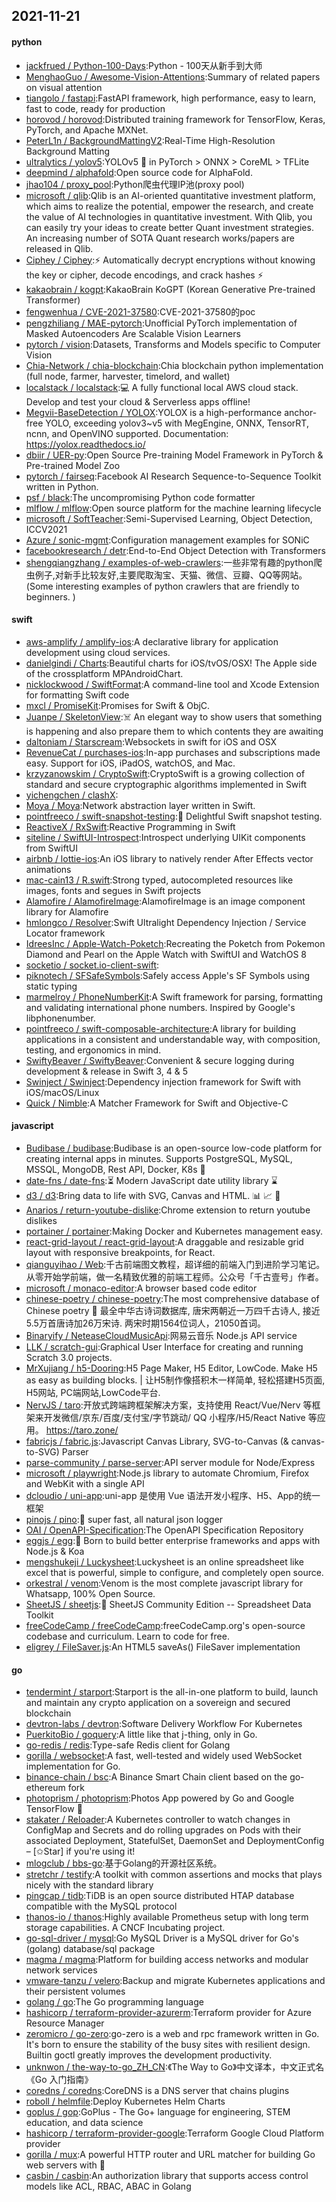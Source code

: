 ## 2021-11-21

#### python
* [jackfrued / Python-100-Days](https://github.com/jackfrued/Python-100-Days):Python - 100天从新手到大师
* [MenghaoGuo / Awesome-Vision-Attentions](https://github.com/MenghaoGuo/Awesome-Vision-Attentions):Summary of related papers on visual attention
* [tiangolo / fastapi](https://github.com/tiangolo/fastapi):FastAPI framework, high performance, easy to learn, fast to code, ready for production
* [horovod / horovod](https://github.com/horovod/horovod):Distributed training framework for TensorFlow, Keras, PyTorch, and Apache MXNet.
* [PeterL1n / BackgroundMattingV2](https://github.com/PeterL1n/BackgroundMattingV2):Real-Time High-Resolution Background Matting
* [ultralytics / yolov5](https://github.com/ultralytics/yolov5):YOLOv5
🚀
in PyTorch > ONNX > CoreML > TFLite
* [deepmind / alphafold](https://github.com/deepmind/alphafold):Open source code for AlphaFold.
* [jhao104 / proxy_pool](https://github.com/jhao104/proxy_pool):Python爬虫代理IP池(proxy pool)
* [microsoft / qlib](https://github.com/microsoft/qlib):Qlib is an AI-oriented quantitative investment platform, which aims to realize the potential, empower the research, and create the value of AI technologies in quantitative investment. With Qlib, you can easily try your ideas to create better Quant investment strategies. An increasing number of SOTA Quant research works/papers are released in Qlib.
* [Ciphey / Ciphey](https://github.com/Ciphey/Ciphey):⚡
Automatically decrypt encryptions without knowing the key or cipher, decode encodings, and crack hashes
⚡
* [kakaobrain / kogpt](https://github.com/kakaobrain/kogpt):KakaoBrain KoGPT (Korean Generative Pre-trained Transformer)
* [fengwenhua / CVE-2021-37580](https://github.com/fengwenhua/CVE-2021-37580):CVE-2021-37580的poc
* [pengzhiliang / MAE-pytorch](https://github.com/pengzhiliang/MAE-pytorch):Unofficial PyTorch implementation of Masked Autoencoders Are Scalable Vision Learners
* [pytorch / vision](https://github.com/pytorch/vision):Datasets, Transforms and Models specific to Computer Vision
* [Chia-Network / chia-blockchain](https://github.com/Chia-Network/chia-blockchain):Chia blockchain python implementation (full node, farmer, harvester, timelord, and wallet)
* [localstack / localstack](https://github.com/localstack/localstack):💻
A fully functional local AWS cloud stack. Develop and test your cloud & Serverless apps offline!
* [Megvii-BaseDetection / YOLOX](https://github.com/Megvii-BaseDetection/YOLOX):YOLOX is a high-performance anchor-free YOLO, exceeding yolov3~v5 with MegEngine, ONNX, TensorRT, ncnn, and OpenVINO supported. Documentation: https://yolox.readthedocs.io/
* [dbiir / UER-py](https://github.com/dbiir/UER-py):Open Source Pre-training Model Framework in PyTorch & Pre-trained Model Zoo
* [pytorch / fairseq](https://github.com/pytorch/fairseq):Facebook AI Research Sequence-to-Sequence Toolkit written in Python.
* [psf / black](https://github.com/psf/black):The uncompromising Python code formatter
* [mlflow / mlflow](https://github.com/mlflow/mlflow):Open source platform for the machine learning lifecycle
* [microsoft / SoftTeacher](https://github.com/microsoft/SoftTeacher):Semi-Supervised Learning, Object Detection, ICCV2021
* [Azure / sonic-mgmt](https://github.com/Azure/sonic-mgmt):Configuration management examples for SONiC
* [facebookresearch / detr](https://github.com/facebookresearch/detr):End-to-End Object Detection with Transformers
* [shengqiangzhang / examples-of-web-crawlers](https://github.com/shengqiangzhang/examples-of-web-crawlers):一些非常有趣的python爬虫例子,对新手比较友好,主要爬取淘宝、天猫、微信、豆瓣、QQ等网站。(Some interesting examples of python crawlers that are friendly to beginners. )

#### swift
* [aws-amplify / amplify-ios](https://github.com/aws-amplify/amplify-ios):A declarative library for application development using cloud services.
* [danielgindi / Charts](https://github.com/danielgindi/Charts):Beautiful charts for iOS/tvOS/OSX! The Apple side of the crossplatform MPAndroidChart.
* [nicklockwood / SwiftFormat](https://github.com/nicklockwood/SwiftFormat):A command-line tool and Xcode Extension for formatting Swift code
* [mxcl / PromiseKit](https://github.com/mxcl/PromiseKit):Promises for Swift & ObjC.
* [Juanpe / SkeletonView](https://github.com/Juanpe/SkeletonView):☠️
An elegant way to show users that something is happening and also prepare them to which contents they are awaiting
* [daltoniam / Starscream](https://github.com/daltoniam/Starscream):Websockets in swift for iOS and OSX
* [RevenueCat / purchases-ios](https://github.com/RevenueCat/purchases-ios):In-app purchases and subscriptions made easy. Support for iOS, iPadOS, watchOS, and Mac.
* [krzyzanowskim / CryptoSwift](https://github.com/krzyzanowskim/CryptoSwift):CryptoSwift is a growing collection of standard and secure cryptographic algorithms implemented in Swift
* [yichengchen / clashX](https://github.com/yichengchen/clashX):
* [Moya / Moya](https://github.com/Moya/Moya):Network abstraction layer written in Swift.
* [pointfreeco / swift-snapshot-testing](https://github.com/pointfreeco/swift-snapshot-testing):📸
Delightful Swift snapshot testing.
* [ReactiveX / RxSwift](https://github.com/ReactiveX/RxSwift):Reactive Programming in Swift
* [siteline / SwiftUI-Introspect](https://github.com/siteline/SwiftUI-Introspect):Introspect underlying UIKit components from SwiftUI
* [airbnb / lottie-ios](https://github.com/airbnb/lottie-ios):An iOS library to natively render After Effects vector animations
* [mac-cain13 / R.swift](https://github.com/mac-cain13/R.swift):Strong typed, autocompleted resources like images, fonts and segues in Swift projects
* [Alamofire / AlamofireImage](https://github.com/Alamofire/AlamofireImage):AlamofireImage is an image component library for Alamofire
* [hmlongco / Resolver](https://github.com/hmlongco/Resolver):Swift Ultralight Dependency Injection / Service Locator framework
* [IdreesInc / Apple-Watch-Poketch](https://github.com/IdreesInc/Apple-Watch-Poketch):Recreating the Poketch from Pokemon Diamond and Pearl on the Apple Watch with SwiftUI and WatchOS 8
* [socketio / socket.io-client-swift](https://github.com/socketio/socket.io-client-swift):
* [piknotech / SFSafeSymbols](https://github.com/piknotech/SFSafeSymbols):Safely access Apple's SF Symbols using static typing
* [marmelroy / PhoneNumberKit](https://github.com/marmelroy/PhoneNumberKit):A Swift framework for parsing, formatting and validating international phone numbers. Inspired by Google's libphonenumber.
* [pointfreeco / swift-composable-architecture](https://github.com/pointfreeco/swift-composable-architecture):A library for building applications in a consistent and understandable way, with composition, testing, and ergonomics in mind.
* [SwiftyBeaver / SwiftyBeaver](https://github.com/SwiftyBeaver/SwiftyBeaver):Convenient & secure logging during development & release in Swift 3, 4 & 5
* [Swinject / Swinject](https://github.com/Swinject/Swinject):Dependency injection framework for Swift with iOS/macOS/Linux
* [Quick / Nimble](https://github.com/Quick/Nimble):A Matcher Framework for Swift and Objective-C

#### javascript
* [Budibase / budibase](https://github.com/Budibase/budibase):Budibase is an open-source low-code platform for creating internal apps in minutes. Supports PostgreSQL, MySQL, MSSQL, MongoDB, Rest API, Docker, K8s
🚀
* [date-fns / date-fns](https://github.com/date-fns/date-fns):⏳
Modern JavaScript date utility library
⌛️
* [d3 / d3](https://github.com/d3/d3):Bring data to life with SVG, Canvas and HTML.
📊
📈
🎉
* [Anarios / return-youtube-dislike](https://github.com/Anarios/return-youtube-dislike):Chrome extension to return youtube dislikes
* [portainer / portainer](https://github.com/portainer/portainer):Making Docker and Kubernetes management easy.
* [react-grid-layout / react-grid-layout](https://github.com/react-grid-layout/react-grid-layout):A draggable and resizable grid layout with responsive breakpoints, for React.
* [qianguyihao / Web](https://github.com/qianguyihao/Web):千古前端图文教程，超详细的前端入门到进阶学习笔记。从零开始学前端，做一名精致优雅的前端工程师。公众号「千古壹号」作者。
* [microsoft / monaco-editor](https://github.com/microsoft/monaco-editor):A browser based code editor
* [chinese-poetry / chinese-poetry](https://github.com/chinese-poetry/chinese-poetry):The most comprehensive database of Chinese poetry
🧶
最全中华古诗词数据库, 唐宋两朝近一万四千古诗人, 接近5.5万首唐诗加26万宋诗. 两宋时期1564位词人，21050首词。
* [Binaryify / NeteaseCloudMusicApi](https://github.com/Binaryify/NeteaseCloudMusicApi):网易云音乐 Node.js API service
* [LLK / scratch-gui](https://github.com/LLK/scratch-gui):Graphical User Interface for creating and running Scratch 3.0 projects.
* [MrXujiang / h5-Dooring](https://github.com/MrXujiang/h5-Dooring):H5 Page Maker, H5 Editor, LowCode. Make H5 as easy as building blocks. | 让H5制作像搭积木一样简单, 轻松搭建H5页面, H5网站, PC端网站,LowCode平台.
* [NervJS / taro](https://github.com/NervJS/taro):开放式跨端跨框架解决方案，支持使用 React/Vue/Nerv 等框架来开发微信/京东/百度/支付宝/字节跳动/ QQ 小程序/H5/React Native 等应用。 https://taro.zone/
* [fabricjs / fabric.js](https://github.com/fabricjs/fabric.js):Javascript Canvas Library, SVG-to-Canvas (& canvas-to-SVG) Parser
* [parse-community / parse-server](https://github.com/parse-community/parse-server):API server module for Node/Express
* [microsoft / playwright](https://github.com/microsoft/playwright):Node.js library to automate Chromium, Firefox and WebKit with a single API
* [dcloudio / uni-app](https://github.com/dcloudio/uni-app):uni-app 是使用 Vue 语法开发小程序、H5、App的统一框架
* [pinojs / pino](https://github.com/pinojs/pino):🌲
super fast, all natural json logger
* [OAI / OpenAPI-Specification](https://github.com/OAI/OpenAPI-Specification):The OpenAPI Specification Repository
* [eggjs / egg](https://github.com/eggjs/egg):🥚
Born to build better enterprise frameworks and apps with Node.js & Koa
* [mengshukeji / Luckysheet](https://github.com/mengshukeji/Luckysheet):Luckysheet is an online spreadsheet like excel that is powerful, simple to configure, and completely open source.
* [orkestral / venom](https://github.com/orkestral/venom):Venom is the most complete javascript library for Whatsapp, 100% Open Source.
* [SheetJS / sheetjs](https://github.com/SheetJS/sheetjs):📗
SheetJS Community Edition -- Spreadsheet Data Toolkit
* [freeCodeCamp / freeCodeCamp](https://github.com/freeCodeCamp/freeCodeCamp):freeCodeCamp.org's open-source codebase and curriculum. Learn to code for free.
* [eligrey / FileSaver.js](https://github.com/eligrey/FileSaver.js):An HTML5 saveAs() FileSaver implementation

#### go
* [tendermint / starport](https://github.com/tendermint/starport):Starport is the all-in-one platform to build, launch and maintain any crypto application on a sovereign and secured blockchain
* [devtron-labs / devtron](https://github.com/devtron-labs/devtron):Software Delivery Workflow For Kubernetes
* [PuerkitoBio / goquery](https://github.com/PuerkitoBio/goquery):A little like that j-thing, only in Go.
* [go-redis / redis](https://github.com/go-redis/redis):Type-safe Redis client for Golang
* [gorilla / websocket](https://github.com/gorilla/websocket):A fast, well-tested and widely used WebSocket implementation for Go.
* [binance-chain / bsc](https://github.com/binance-chain/bsc):A Binance Smart Chain client based on the go-ethereum fork
* [photoprism / photoprism](https://github.com/photoprism/photoprism):Photos App powered by Go and Google TensorFlow
🌈
* [stakater / Reloader](https://github.com/stakater/Reloader):A Kubernetes controller to watch changes in ConfigMap and Secrets and do rolling upgrades on Pods with their associated Deployment, StatefulSet, DaemonSet and DeploymentConfig – [✩Star] if you're using it!
* [mlogclub / bbs-go](https://github.com/mlogclub/bbs-go):基于Golang的开源社区系统。
* [stretchr / testify](https://github.com/stretchr/testify):A toolkit with common assertions and mocks that plays nicely with the standard library
* [pingcap / tidb](https://github.com/pingcap/tidb):TiDB is an open source distributed HTAP database compatible with the MySQL protocol
* [thanos-io / thanos](https://github.com/thanos-io/thanos):Highly available Prometheus setup with long term storage capabilities. A CNCF Incubating project.
* [go-sql-driver / mysql](https://github.com/go-sql-driver/mysql):Go MySQL Driver is a MySQL driver for Go's (golang) database/sql package
* [magma / magma](https://github.com/magma/magma):Platform for building access networks and modular network services
* [vmware-tanzu / velero](https://github.com/vmware-tanzu/velero):Backup and migrate Kubernetes applications and their persistent volumes
* [golang / go](https://github.com/golang/go):The Go programming language
* [hashicorp / terraform-provider-azurerm](https://github.com/hashicorp/terraform-provider-azurerm):Terraform provider for Azure Resource Manager
* [zeromicro / go-zero](https://github.com/zeromicro/go-zero):go-zero is a web and rpc framework written in Go. It's born to ensure the stability of the busy sites with resilient design. Builtin goctl greatly improves the development productivity.
* [unknwon / the-way-to-go_ZH_CN](https://github.com/unknwon/the-way-to-go_ZH_CN):《The Way to Go》中文译本，中文正式名《Go 入门指南》
* [coredns / coredns](https://github.com/coredns/coredns):CoreDNS is a DNS server that chains plugins
* [roboll / helmfile](https://github.com/roboll/helmfile):Deploy Kubernetes Helm Charts
* [goplus / gop](https://github.com/goplus/gop):GoPlus - The Go+ language for engineering, STEM education, and data science
* [hashicorp / terraform-provider-google](https://github.com/hashicorp/terraform-provider-google):Terraform Google Cloud Platform provider
* [gorilla / mux](https://github.com/gorilla/mux):A powerful HTTP router and URL matcher for building Go web servers with
🦍
* [casbin / casbin](https://github.com/casbin/casbin):An authorization library that supports access control models like ACL, RBAC, ABAC in Golang

